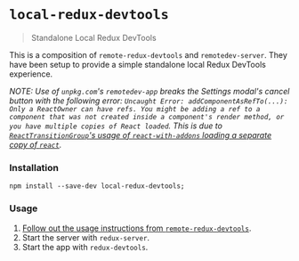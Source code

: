 # `local-redux-devtools`
> Standalone Local Redux DevTools

This is a composition of `remote-redux-devtools` and `remotedev-server`. They have been setup to provide a simple standalone local Redux DevTools experience.

*NOTE: Use of `unpkg.com`'s `remotedev-app` breaks the Settings modal's cancel button with the following error: `Uncaught Error: addComponentAsRefTo(...): Only a ReactOwner can have refs. You might be adding a ref to a component that was not created inside a component's render method, or you have multiple copies of React loaded`. This is due to [`ReactTransitionGroup`'s usage of `react-with-addons` loading a separate copy of `react`](https://github.com/facebook/react/issues/7874#issuecomment-251607410).*

### Installation

```
npm install --save-dev local-redux-devtools;
```

### Usage

1. [Follow out the usage instructions from `remote-redux-devtools`](https://github.com/zalmoxisus/remote-redux-devtools#usage).
2. Start the server with `redux-server`.
2. Start the app with `redux-devtools`.
